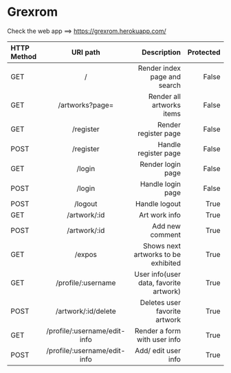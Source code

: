 # Grexrom

Check the web app ==> https://grexrom.herokuapp.com/

| HTTP Method | URI path                       | Description                                |      Protected |
| :---         |   :---:                       |          ---:                              |           ---: |
| GET          | /                             | Render index page and search               |      False     |
| GET          | /artworks?page=               |Render all artworks items                   |      False     |
| GET          | /register                     | Render register page                       |      False     |
| POST         | /register                     | Handle register page                       |      False     |
| GET          | /login                        | Render login page                          |      False     |
| POST         | /login                        | Handle login page                          |      False     |
| POST         | /logout                       | Handle logout                              |      True      |
| GET          | /artwork/:id                  | Art work info                              |      True      |
| POST         | /artwork/:id                  | Add new comment                            |      True      |
| GET          | /expos                        | Shows next artworks to be exhibited        |      True      |
| GET          | /profile/:username            | User info(user data, favorite artwork)     |      True      |
| POST         | /artwork/:id/delete           | Deletes user favorite artwork              |      True      |
| GET          | /profile/:username/edit-info  |Render a form with user info                |      True      |
| POST         | /profile/:username/edit-info  | Add/ edit user info                        |      True      |
